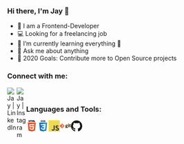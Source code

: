 
### Hi there, I'm Jay 👋


- 🔭 I am a Frontend-Developer
- 💻 Looking for a freelancing job
- 🌱 I’m currently learning everything 🤣
- 💬 Ask me about anything
- 🥅 2020 Goals: Contribute more to Open Source projects

### Connect with me:
[<img align="left" alt="Jay | LinkedIn" width="22px" src="https://cdn.jsdelivr.net/npm/simple-icons@v3/icons/linkedin.svg" />][linkedin]
[<img align="left" alt="Jay | Instagram" width="22px" src="https://cdn.jsdelivr.net/npm/simple-icons@v3/icons/instagram.svg" />][instagram]
[<i class="fab fa-codepen"></i>][codepen]

<br />

### Languages and Tools:

<img align="left" alt="HTML5" width="26px" src="https://raw.githubusercontent.com/github/explore/80688e429a7d4ef2fca1e82350fe8e3517d3494d/topics/html/html.png" />
<img align="left" alt="CSS3" width="26px" src="https://raw.githubusercontent.com/github/explore/80688e429a7d4ef2fca1e82350fe8e3517d3494d/topics/css/css.png" />
<img align="left" alt="JavaScript" width="26px" src="https://raw.githubusercontent.com/github/explore/80688e429a7d4ef2fca1e82350fe8e3517d3494d/topics/javascript/javascript.png" />
<img align="left" alt="Git" width="26px" src="https://raw.githubusercontent.com/github/explore/80688e429a7d4ef2fca1e82350fe8e3517d3494d/topics/git/git.png" />
<img align="left" alt="GitHub" width="26px" src="https://raw.githubusercontent.com/github/explore/78df643247d429f6cc873026c0622819ad797942/topics/github/github.png" />

<br />
<br />




[instagram]: https://www.instagram.com/jay_._32/
[linkedin]: https://www.linkedin.com/in/jay-patel-77a6681bb/
[codepen]: https://codepen.io/Jayitis
